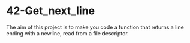# 42-Get_next_line
The aim of this project is to make you code a function that returns a line ending with a newline, read from a file descriptor.
